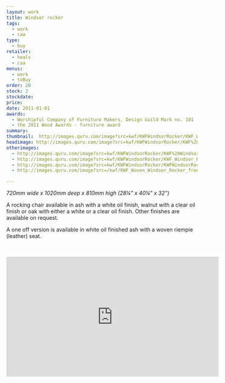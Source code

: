 ```yaml
---
layout: work
title: Windsor rocker
tags:
  - work
  - caa
type:
  - buy
retailer:
  - heals
  - caa
menus:
  - work
  - toBuy
order: 20
stock: 2
stockdate:
price:
date: 2011-01-01
awards:
  - Worshipful Company of Furniture Makers, Design Guild Mark no. 101
  - the 2011 Wood Awards - furniture award
summary:
thumbnail:  http://images.quru.com/image?src=kwf/KWFWindsorRocker/KWF_Windsor_Rocker_side_view_cut.jpg&width=175&height=175&fill=%23ffffff
headimage: http://images.quru.com/image?src=kwf/KWFWindsorRocker/KWF%20Windsor%20Rocker%20quarter%20view.jpg
otherimages:
  - http://images.quru.com/image?src=kwf/KWFWindsorRocker/KWF%20Windsor%20Rocker%20front%20with%20sheepskin.jpg&right=0.91875&left=0.11563&width=175&height=175
  - http://images.quru.com/image?src=kwf/KWFWindsorRocker/KWF_Windsor_Rocker_side_view_cut.jpg&width=175&height=175&fill=%23ffffff
  - http://images.quru.com/image?src=kwf/KWFWindsorRocker/KWFWindsorRockerWalnutCut.jpg&width=175&height=175
  - http://images.quru.com/image?src=/kwf/KWF_Woven_Windsor_Rocker_front_3_quarters_4724.JPG&width=175&height=175&right=0.98438&left=0.0375

---
```

_720mm wide x 1020mm deep x 810mm high (28&frac14;” x 40&frac14;” x 32”)_

A rocking chair available in ash with a white oil finish, walnut with a clear oil finish or oak with either a white or a clear oil finish.
Other finishes are available on request.

A one off version is available in white oil finished ash with a woven riempie (leather) seat.

<iframe width="560" height="315" src="https://www.youtube.com/embed/zOpeFEcrW_U" frameborder="0" allowfullscreen style="padding-top:2rem; padding-bottom:2rem;"></iframe>
